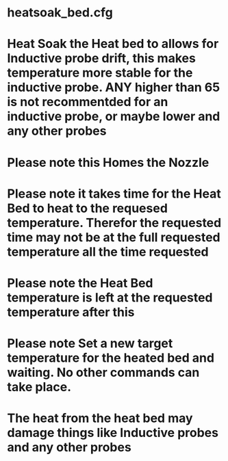 # heatsoak_bed.cfg

# Heat Soak the Heat bed to allows for Inductive probe drift, this makes temperature more stable for the inductive probe. ANY higher than 65 is not recommentded for an inductive probe, or maybe lower and any other probes
# Please note this Homes the Nozzle
# Please note it takes time for the Heat Bed to heat to the requesed temperature. Therefor the requested time may not be at the full requested temperature all the time requested
# Please note the Heat Bed temperature is left at the requested temperature after this
# Please note Set a new target temperature for the heated bed and waiting. No other commands can take place.
# The heat from the heat bed may damage things like Inductive probes and any other probes
